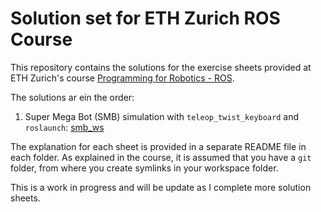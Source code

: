 # Solution set for ETH Zurich ROS Course

This repository contains the solutions for the exercise sheets provided at ETH Zurich's course [Programming for Robotics - ROS](https://rsl.ethz.ch/education-students/lectures/ros.html). 

The solutions ar ein the order: 

1. Super Mega Bot (SMB) simulation with `teleop_twist_keyboard` and `roslaunch`: [smb_ws](smb_ws/)


The explanation for each sheet is provided in a separate README file in each folder. As explained in the course, it is assumed that you have a `git` folder, from where you create symlinks in your workspace folder.

This is a work in progress and will be update as I complete more solution sheets.